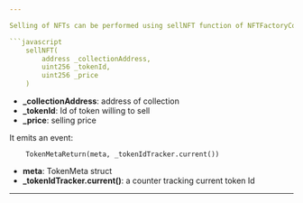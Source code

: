 ```yaml
---

Selling of NFTs can be performed using sellNFT function of NFTFactoryContract contract.

```javascript
    sellNFT(
        address _collectionAddress,
        uint256 _tokenId,
        uint256 _price
    )
```

- **\_collectionAddress**: address of collection
- **\_tokenId**: Id of token willing to sell
- **\_price**: selling price

It emits an event:

```javascripts
    TokenMetaReturn(meta, _tokenIdTracker.current())
```

- **meta**: TokenMeta struct
- **\_tokenIdTracker.current()**: a counter tracking current token Id

---
```

